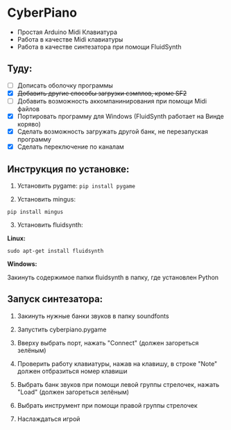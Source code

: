 # CyberPiano
- Простая Arduino Midi Клавиатура
- Работа в качестве Midi клавиатуры
- Работа в качестве синтезатора при помощи FluidSynth

## Туду:
- [ ] Дописать оболочку программы
- [x] ~~Добавить другие способы загрузки сэмплов, кроме SF2~~
- [ ] Добавить возможность аккомпанинирования при помощи Midi файлов
- [x] Портировать программу для Windows (FluidSynth работает на Винде коряво) 
- [x] Сделать возможность загружать другой банк, не перезапуская программу
- [x] Сделать переключение по каналам

## Инструкция по установке:

1. Установить pygame:
`pip install pygame`

2. Установить mingus:

`pip install mingus`

3. Установить fluidsynth:

**Linux:**

`sudo apt-get install fluidsynth`

**Windows:**

Закинуть содержимое папки fluidsynth в папку, где установлен Python

## Запуск синтезатора:

1. Закинуть нужные банки звуков в папку soundfonts

2. Запустить cyberpiano.pygame

3. Вверху выбрать порт, нажать "Connect" (должен загореться зелёным)

4. Проверить работу клавиатуры, нажав на клавишу, в строке "Note" должен отбразиться номер клавиши

5. Выбрать банк звуков при помощи левой группы стрелочек, нажать "Load" (должен загореться зелёным)

6. Выбрать инструмент при помощи правой группы стрелочек

7. Наслаждаться игрой
